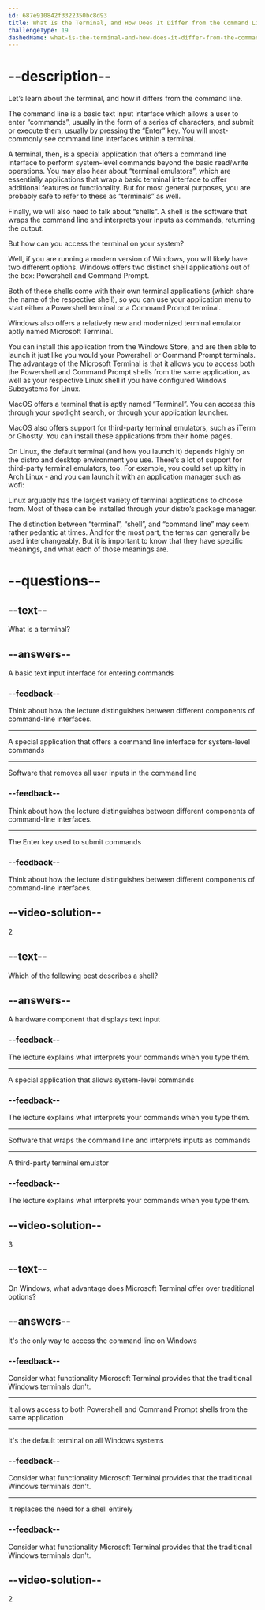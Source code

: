 ```yaml
---
id: 687e910842f3322350bc8d93
title: What Is the Terminal, and How Does It Differ from the Command Line?
challengeType: 19
dashedName: what-is-the-terminal-and-how-does-it-differ-from-the-command-line
---
```


# --description--

Let’s learn about the terminal, and how it differs from the command line.

The command line is a basic text input interface which allows a user to enter “commands”, usually in the form of a series of characters, and submit or execute them, usually by pressing the “Enter” key. You will most-commonly see command line interfaces within a terminal.

A terminal, then, is a special application that offers a command line interface to perform system-level commands beyond the basic read/write operations. You may also hear about “terminal emulators”, which are essentially applications that wrap a basic terminal interface to offer additional features or functionality. But for most general purposes, you are probably safe to refer to these as “terminals” as well.

Finally, we will also need to talk about “shells”. A shell is the software that wraps the command line and interprets your inputs as commands, returning the output.

But how can you access the terminal on your system?

Well, if you are running a modern version of Windows, you will likely have two different options. Windows offers two distinct shell applications out of the box: Powershell and Command Prompt.

Both of these shells come with their own terminal applications (which share the name of the respective shell), so you can use your application menu to start either a Powershell terminal or a Command Prompt terminal.

Windows also offers a relatively new and modernized terminal emulator aptly named Microsoft Terminal.

You can install this application from the Windows Store, and are then able to launch it just like you would your Powershell or Command Prompt terminals. The advantage of the Microsoft Terminal is that it allows you to access both the Powershell and Command Prompt shells from the same application, as well as your respective Linux shell if you have configured Windows Subsystems for Linux.

MacOS offers a terminal that is aptly named “Terminal”. You can access this through your spotlight search, or through your application launcher.

MacOS also offers support for third-party terminal emulators, such as iTerm or Ghostty. You can install these applications from their home pages.

On Linux, the default terminal (and how you launch it) depends highly on the distro and desktop environment you use. There’s a lot of support for third-party terminal emulators, too. For example, you could set up kitty in Arch Linux - and you can launch it with an application manager such as wofi:

Linux arguably has the largest variety of terminal applications to choose from. Most of these can be installed through your distro’s package manager.

The distinction between “terminal”, “shell”, and “command line” may seem rather pedantic at times. And for the most part, the terms can generally be used interchangeably. But it is important to know that they have specific meanings, and what each of those meanings are.

# --questions--

## --text--

What is a terminal?

## --answers--

A basic text input interface for entering commands

### --feedback--

Think about how the lecture distinguishes between different components of command-line interfaces.

---

A special application that offers a command line interface for system-level commands

---

Software that removes all user inputs in the command line

### --feedback--

Think about how the lecture distinguishes between different components of command-line interfaces.

---

The Enter key used to submit commands

### --feedback--

Think about how the lecture distinguishes between different components of command-line interfaces.

## --video-solution--

2

## --text--

Which of the following best describes a shell?

## --answers--

A hardware component that displays text input

### --feedback--

The lecture explains what interprets your commands when you type them.

---

A special application that allows system-level commands

### --feedback--

The lecture explains what interprets your commands when you type them.

---

Software that wraps the command line and interprets inputs as commands

---

A third-party terminal emulator

### --feedback--

The lecture explains what interprets your commands when you type them.

## --video-solution--

3

## --text--

On Windows, what advantage does Microsoft Terminal offer over traditional options?

## --answers--

It's the only way to access the command line on Windows

### --feedback--

Consider what functionality Microsoft Terminal provides that the traditional Windows terminals don't.

---

It allows access to both Powershell and Command Prompt shells from the same application

---

It's the default terminal on all Windows systems

### --feedback--

Consider what functionality Microsoft Terminal provides that the traditional Windows terminals don't.

---

It replaces the need for a shell entirely

### --feedback--

Consider what functionality Microsoft Terminal provides that the traditional Windows terminals don't.

## --video-solution--

2
